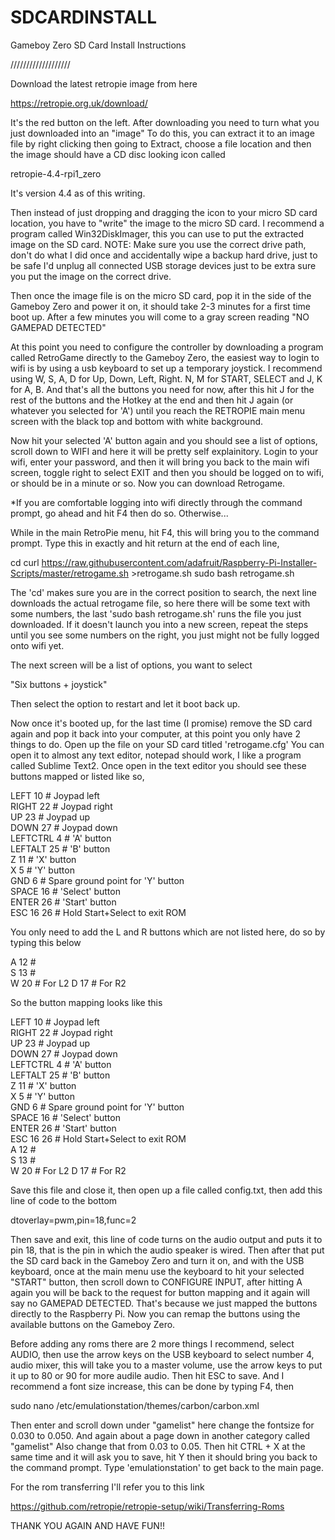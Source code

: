 # SDCARDINSTALL
Gameboy Zero SD Card Install Instructions


///////////////////







Download the latest retropie image from here

https://retropie.org.uk/download/


It's the red button on the left. After downloading you need to turn what you just downloaded into an "image" To do this, you can extract it to an image file by right clicking then going to Extract, choose a file location and then the image should have a CD disc looking icon called 

retropie-4.4-rpi1_zero

It's version 4.4 as of this writing.

Then instead of just dropping and dragging the icon to your micro SD card location, you have to "write" the image to the micro SD card.  I recommend a program called Win32DiskImager, this you can use to put the extracted image on the SD card.  NOTE: Make sure you use the correct drive path, don't do what I did once and accidentally wipe a backup hard drive, just to be safe I'd unplug all connected USB storage devices just to be extra sure you put the image on the correct drive.

Then once the image file is on the micro SD card, pop it in the side of the Gameboy Zero and power it on, it should take 2-3 minutes for a first time boot up.  After a few minutes you will come to a gray screen reading "NO GAMEPAD DETECTED"

At this point you need to configure the controller by downloading a program called RetroGame directly to the Gameboy Zero, the easiest way to login to wifi is by using a usb keyboard to set up a temporary joystick.  I recommend using W, S, A, D for Up, Down, Left, Right. N, M for START, SELECT and J, K for A, B.  And that's all the buttons you need for now, after this hit J for the rest of the buttons and the Hotkey at the end and then hit J again (or whatever you selected for 'A') until you reach the RETROPIE main menu screen with the black top and bottom with white background.  

Now hit your selected 'A' button again and you should see a list of options, scroll down to WIFI and here it will be pretty self explainitory.  Login to your wifi, enter your password, and then it will bring you back to the main wifi screen, toggle right to select EXIT and then you should be logged on to wifi, or should be in a minute or so.  Now you can download Retrogame.  

*If you are comfortable logging into wifi directly through the command prompt, go ahead and hit F4 then do so.  Otherwise...



While in the main RetroPie menu, hit F4, this will bring you to the command prompt.  Type this in exactly and hit return at the end of each line,


cd
curl https://raw.githubusercontent.com/adafruit/Raspberry-Pi-Installer-Scripts/master/retrogame.sh >retrogame.sh
sudo bash retrogame.sh


The 'cd' makes sure you are in the correct position to search, the next line downloads the actual retrogame file, so here there will be some text with some numbers, the last 'sudo bash retrogame.sh' runs the file you just downloaded.  If it doesn't launch you into a new screen, repeat the steps until you see some numbers on the right, you just might not be fully logged onto wifi yet.

The next screen will be a list of options, you want to select 

"Six buttons + joystick"

Then select the option to restart and let it boot back up.

Now once it's booted up, for the last time (I promise) remove the SD card again and pop it back into your computer, at this point you only have 2 things to do.  Open up the file on your SD card titled 'retrogame.cfg' You can open it to almost any text editor, notepad should work, I like a program called Sublime Text2.  Once open in the text editor you should see these buttons mapped or listed like so,


LEFT      10  # Joypad left  
RIGHT     22  # Joypad right  
UP        23  # Joypad up  
DOWN      27  # Joypad down  
LEFTCTRL   4  # 'A' button  
LEFTALT   25  # 'B' button  
Z         11  # 'X' button  
X          5  # 'Y' button  
GND        6  # Spare ground point for 'Y' button  
SPACE     16  # 'Select' button  
ENTER     26  # 'Start' button  
ESC    16 26  # Hold Start+Select to exit ROM  


You only need to add the L and R buttons which are not listed here, do so by typing this below  


A         12  #  
S         13  #  
W         20  # For L2
D         17  # For R2

So the button mapping looks like this



LEFT      10  # Joypad left  
RIGHT     22  # Joypad right  
UP        23  # Joypad up  
DOWN      27  # Joypad down  
LEFTCTRL   4  # 'A' button  
LEFTALT   25  # 'B' button  
Z         11  # 'X' button  
X          5  # 'Y' button  
GND        6  # Spare ground point for 'Y' button  
SPACE     16  # 'Select' button  
ENTER     26  # 'Start' button  
ESC    16 26  # Hold Start+Select to exit ROM  
A         12  #  
S         13  #  
W         20  # For L2
D         17  # For R2



Save this file and close it, then open up a file called config.txt, then add this line of code to the bottom


dtoverlay=pwm,pin=18,func=2


Then save and exit, this line of code turns on the audio output and puts it to pin 18, that is the pin in which the audio speaker is wired.  Then after that put the SD card back in the Gameboy Zero and turn it on, and with the USB keyboard, once at the main menu use the keyboard to hit your selected "START" button, then scroll down to CONFIGURE INPUT, after hitting A again you will be back to the request for button mapping and it again will say no GAMEPAD DETECTED.  That's because we just mapped the buttons directly to the Raspberry Pi.  Now you can remap the buttons using the available buttons on the Gameboy Zero.

Before adding any roms there are 2 more things I recommend, select AUDIO, then use the arrow keys on the USB keyboard to select number 4, audio mixer, this will take you to a master volume, use the arrow keys to put it up to 80 or 90 for more audile audio.  Then hit ESC to save.  And I recommend a font size increase, this can be done by typing F4, then

sudo nano /etc/emulationstation/themes/carbon/carbon.xml

Then enter and scroll down under "gamelist"  here change the fontsize for 0.030 to 0.050.  And again about a page down in another category called "gamelist"  Also change that from 0.03 to 0.05.  Then hit CTRL + X at the same time and it will ask you to save, hit Y then it should bring you back to the command prompt.  Type 'emulationstation' to get back to the main page. 

For the rom transferring I'll refer you to this link

https://github.com/retropie/retropie-setup/wiki/Transferring-Roms

THANK YOU AGAIN AND HAVE FUN!!


